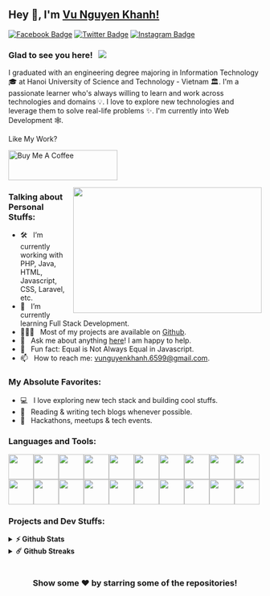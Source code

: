 ## Hey 👋, I'm [Vu Nguyen Khanh!](https://github.com/vunguyenkhanh/vunguyenkhanh/)

[![Facebook Badge](https://img.shields.io/badge/Facebook-1877F2?style=for-the-badge&logo=facebook&logoColor=white)](https://www.facebook.com/VuNguyenKhanh.Profile)
[![Twitter Badge](https://img.shields.io/badge/-Twitter-00acee?style=flat-square&logo=Twitter&logoColor=white)](https://twitter.com/nguyenkhanh6599)
[![Instagram Badge](https://img.shields.io/badge/-Instagram-e4405f?style=flat-square&logo=Instagram&logoColor=white)](https://www.instagram.com/kain.6599/)

### Glad to see you here! &nbsp; ![](https://visitor-badge.glitch.me/badge?page_id=vunguyenkhanh.vunguyenkhanh&style=flat-square&color=0088cc)

I graduated with an engineering degree majoring in Information Technology 🎓 at Hanoi University of Science and Technology - Vietnam 🏛. I'm a passionate learner who's always willing to learn and work across technologies and domains 💡. I love to explore new technologies and leverage them to solve real-life problems ✨. I'm currently into Web Development 🕸️.

Like My Work?

<a href="https://www.buymeacoffee.com/vunguyenkhanh" target="_blank"><img src="https://cdn.buymeacoffee.com/buttons/v2/default-yellow.png" alt="Buy Me A Coffee" height="60px" width="217px" ></a>

<img align="right" height="250" width="375" alt="" src="https://raw.githubusercontent.com/iampavangandhi/iampavangandhi/master/gifs/coder.gif" />

### Talking about Personal Stuffs:

- 🛠 &nbsp; I’m currently working with PHP, Java, HTML, <br /> Javascript, CSS, Laravel, etc.
- 🚀 &nbsp; I’m currently learning Full Stack Development.
- 👨🏻‍💻 &nbsp; Most of my projects are available on [Github](https://github.com/vunguyenkhanh).
- 💬 &nbsp; Ask me about anything [here](https://github.com/vunguyenkhanh/vunguyenkhanh/issues/1)! I am happy to help.
- 👾 &nbsp; Fun fact: Equal is Not Always Equal in Javascript.
- 📫 &nbsp; How to reach me: vunguyenkhanh.6599@gmail.com.

### My Absolute Favorites:

- 💻 &nbsp; I love exploring new tech stack and building cool stuffs.
- 📰 &nbsp; Reading & writing tech blogs whenever possible.
- 🍕 &nbsp; Hackathons, meetups & tech events.

### Languages and Tools:
<img height=50 src="https://cdn.jsdelivr.net/gh/devicons/devicon/icons/html5/html5-original.svg" /><img height=50 src="https://cdn.jsdelivr.net/gh/devicons/devicon/icons/css3/css3-original.svg" /><img height=50 src="https://cdn.jsdelivr.net/gh/devicons/devicon@latest/icons/bootstrap/bootstrap-original.svg" /><img height=50 src="https://cdn.jsdelivr.net/gh/devicons/devicon@latest/icons/tailwindcss/tailwindcss-original.svg" /><img height=50 src="https://cdn.jsdelivr.net/gh/devicons/devicon@latest/icons/git/git-original.svg" /><img height=50 src="https://cdn.jsdelivr.net/gh/devicons/devicon/icons/github/github-original.svg"/><img height=50 src="ttps://cdn.jsdelivr.net/gh/devicons/devicon@latest/icons/javascript/javascript-plain.svg" /><img height=50 src="https://cdn.jsdelivr.net/gh/devicons/devicon@latest/icons/sass/sass-original.svg" /><img height=50 src="https://cdn.jsdelivr.net/gh/devicons/devicon/icons/react/react-original.svg" /><img height=50 src="https://cdn.jsdelivr.net/gh/devicons/devicon@latest/icons/typescript/typescript-original.svg" /><img height=50 src="https://cdn.jsdelivr.net/gh/devicons/devicon@latest/icons/nextjs/nextjs-original.svg" /><img height=50 src="https://cdn.jsdelivr.net/gh/devicons/devicon@latest/icons/c/c-original.svg" /><img height=50 src="https://cdn.jsdelivr.net/gh/devicons/devicon@latest/icons/java/java-original.svg" /><img height=50 src="https://cdn.jsdelivr.net/gh/devicons/devicon@latest/icons/php/php-plain.svg" /><img height=50 src="https://cdn.jsdelivr.net/gh/devicons/devicon@latest/icons/laravel/laravel-original.svg" /><img height=50 src="https://cdn.jsdelivr.net/gh/devicons/devicon@latest/icons/mysql/mysql-original-wordmark.svg" /><img height=50 src="https://cdn.jsdelivr.net/gh/devicons/devicon@latest/icons/postgresql/postgresql-original-wordmark.svg" /><img height=50 src="https://cdn.jsdelivr.net/gh/devicons/devicon@latest/icons/mongodb/mongodb-original-wordmark.svg" /><img height=50 src="https://cdn.jsdelivr.net/gh/devicons/devicon@latest/icons/notion/notion-original.svg" /><img height=50 src="https://cdn.jsdelivr.net/gh/devicons/devicon@latest/icons/figma/figma-original.svg" />

### Projects and Dev Stuffs:

<details>	
  <summary><b>⚡ Github Stats</b></summary>

  <br />
  <img height="180em" src="https://github-readme-stats.vercel.app/api?username=vunguyenkhanh&show_icons=true&hide_border=true&&count_private=true&include_all_commits=true" />
  <img height="180em" src="https://github-readme-stats.vercel.app/api/top-langs/?username=vunguyenkhanh&exclude_repo=KNN-Image-Classification&show_icons=true&hide_border=true&layout=compact&langs_count=8"/>
</details>

<details>	
  <summary><b>☄️ Github Streaks</b></summary>

  <br />
  <img height="180em" src="https://github-readme-streak-stats.herokuapp.com/?user=vunguyenkhanh&hide_border=true" />
</details>

#

<div align="center">

### Show some ❤️ by starring some of the repositories!

</div>
